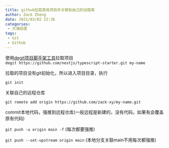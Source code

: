 ```yaml
---
title: github拉取其他项目并关联到自己的远程库
author: Zack Zheng
date: 2021/03/02 22:36
categories:
 - 大海拾遗
tags:
 - Git
 - Github
---
```




使用[degit项目脚手架工具](https://zack-xy.github.io/knownNet/program/pieces/2023/03/24/%E9%A1%B9%E7%9B%AE%E8%84%9A%E6%89%8B%E6%9E%B6%E5%B7%A5%E5%85%B7.html)拉取项目    
`degit https://github.com/nestjs/typescript-starter.git my-name`  

拉取的项目没有git初始化，所以进入项目目录，执行  

`git init`  

关联自己的远程仓库  

`git remote add origin https://github.com/zack-xy/my-name.git`  

commit本地代码，强推到远程仓库(一般远程是新建的，没有代码，如果有会覆盖原有代码)  

`git push -u origin main -f`  (每次都要强推)

`git push --set-upstream origin main` (本地分支关联main不用每次都强推)
